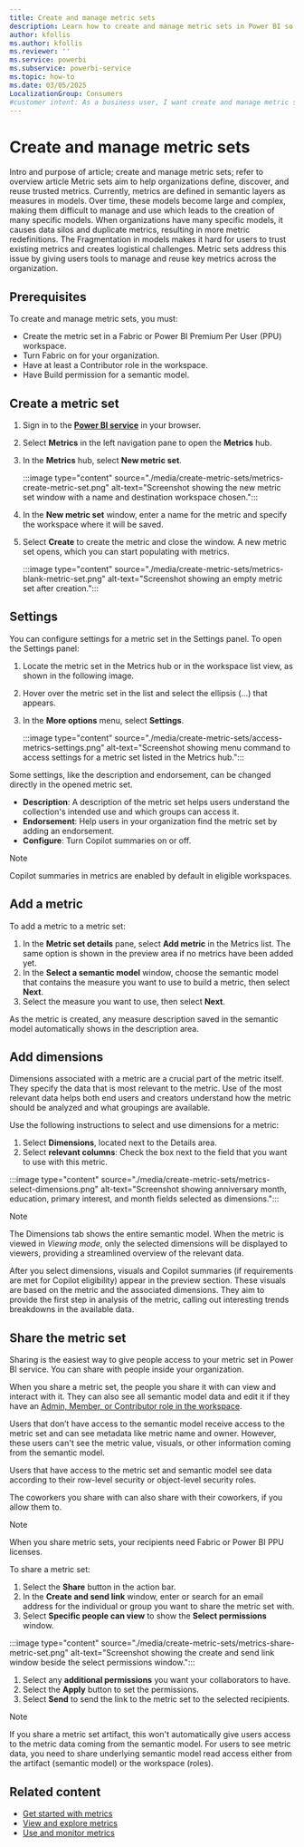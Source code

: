 ```yaml
---
title: Create and manage metric sets
description: Learn how to create and manage metric sets in Power BI so that members of your organization can find and reuse key metrics.
author: kfollis
ms.author: kfollis
ms.reviewer: ''
ms.service: powerbi
ms.subservice: powerbi-service
ms.topic: how-to
ms.date: 03/05/2025
LocalizationGroup: Consumers
#customer intent: As a business user, I want create and manage metric sets so that my metrics are reusable and discoverable in my organization.
---
```


# Create and manage metric sets

Intro and purpose of article; create and manage metric sets; refer to overview article
Metric sets aim to help organizations define, discover, and reuse trusted metrics. Currently, metrics are defined in semantic layers as measures in models. Over time, these models become large and complex, making them difficult to manage and use which leads to the creation of many specific models. When organizations have many specific models, it causes data silos and duplicate metrics, resulting in more metric redefinitions. The Fragmentation in models makes it hard for users to trust existing metrics and creates logistical challenges. Metric sets address this issue by giving users tools to manage and reuse key metrics across the organization.  

## Prerequisites

To create and manage metric sets, you must:

- Create the metric set in a Fabric or Power BI Premium Per User (PPU) workspace.
- Turn Fabric on for your organization.
- Have at least a Contributor role in the workspace.
- Have Build permission for a semantic model.

## Create a metric set

1. Sign in to the [**Power BI service**](https://app.powerbi.com) in your browser.
1. Select **Metrics** in the left navigation pane to open the **Metrics** hub.
1. In the **Metrics** hub, select **New metric set**.

    :::image type="content" source="./media/create-metric-sets/metrics-create-metric-set.png" alt-text="Screenshot showing the new metric set window with a name and destination workspace chosen.":::

1. In the **New metric set** window, enter a name for the metric and specify the workspace where it will be saved.
1. Select **Create** to create the metric and close the window. A new metric set opens, which you can start populating with metrics.

     :::image type="content" source="./media/create-metric-sets/metrics-blank-metric-set.png" alt-text="Screenshot showing an empty metric set after creation.":::

## Settings

You can configure settings for a metric set in the Settings panel. To open the Settings panel:

1. Locate the metric set in the Metrics hub or in the workspace list view, as shown in the following image.
1. Hover over the metric set in the list and select the ellipsis (...) that appears.
1. In the **More options** menu, select **Settings**.

     :::image type="content" source="./media/create-metric-sets/access-metrics-settings.png" alt-text="Screenshot showing menu command to access settings for a metric set listed in the Metrics hub.":::

Some settings, like the description and endorsement, can be changed directly in the opened metric set.

- **Description**: A description of the metric set helps users understand the collection's intended use and which groups can access it.
- **Endorsement**: Help users in your organization find the metric set by adding an endorsement.
- **Configure**: Turn Copilot summaries on or off.

> [!NOTE]
> Copilot summaries in metrics are enabled by default in eligible workspaces.

## Add a metric

To add a metric to a metric set:

1. In the **Metric set details** pane, select **Add metric** in the Metrics list. The same option is shown in the preview area if no metrics have been added yet.
1. In the **Select a semantic model** window, choose the semantic model that contains the measure you want to use to build a metric, then select **Next**.
1. Select the measure you want to use, then select **Next**.

As the metric is created, any measure description saved in the semantic model automatically shows in the description area.

## Add dimensions

Dimensions associated with a metric are a crucial part of the metric itself. They specify the data that is most relevant to the metric. Use of the most relevant data helps both end users and creators understand how the metric should be analyzed and what groupings are available.

Use the following instructions to select and use dimensions for a metric:

1. Select **Dimensions**, located next to the Details area.
1. Select **relevant columns**: Check the box next to the field that you want to use with this metric.

:::image type="content" source="./media/create-metric-sets/metrics-select-dimensions.png" alt-text="Screenshot showing anniversary month, education, primary interest, and month fields selected as dimensions.":::

> [!NOTE]
> The Dimensions tab shows the entire semantic model. When the metric is viewed in *Viewing mode*, only the selected dimensions will be displayed to viewers, providing a streamlined overview of the relevant data.

After you select dimensions, visuals and Copilot summaries (if requirements are met for Copilot eligibility) appear in the preview section. These visuals are based on the metric and the associated dimensions. They aim to provide the first step in analysis of the metric, calling out interesting trends breakdowns in the available data.

## Share the metric set

Sharing is the easiest way to give people access to your metric set in Power BI service. You can share with people inside your organization.

When you share a metric set, the people you share it with can view and interact with it. They can also see all semantic model data and edit it if they have an [Admin, Member, or Contributor role in the workspace](../collaborate-share/service-roles-new-workspaces.md).

Users that don’t have access to the semantic model receive access to the metric set and can see metadata like metric name and owner. However, these users can't see the metric value, visuals, or other information coming from the semantic model.

Users that have access to the metric set and semantic model see data according to their row-level security or object-level security roles.

The coworkers you share with can also share with their coworkers, if you allow them to.

> [!NOTE]
> When you share metric sets, your recipients need Fabric or Power BI PPU licenses.

To share a metric set:

1. Select the **Share** button in the action bar.
1. In the **Create and send link** window, enter or search for an email address for the individual or group you want to share the metric set with.
1. Select **Specific people can view** to show the **Select permissions** window.

:::image type="content" source="./media/create-metric-sets/metrics-share-metric-set.png" alt-text="Screenshot showing the create and send link window beside the select permissions window.":::

1. Select any **additional permissions** you want your collaborators to have.
1. Select the **Apply** button to set the permissions.
1. Select **Send** to send the link to the metric set to the selected recipients.

> [!NOTE]
> If you share a metric set artifact, this won't automatically give users access to the metric data coming from the semantic model. For users to see metric data, you need to share underlying semantic model read access either from the artifact (semantic model) or the workspace (roles).

## Related content

- [Get started with metrics](create-metric-sets.md)
- [View and explore metrics](view-explore-metrics.md)
- [Use and monitor metrics](use-monitor-metrics.md)
